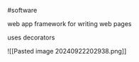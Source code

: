 #software 

web app framework for writing web pages

uses decorators

![[Pasted image 20240922202938.png]]